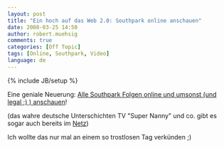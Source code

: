 ```yaml
---
layout: post
title: "Ein hoch auf das Web 2.0: Southpark online anschauen"
date: 2008-03-25 14:50
author: robert.muehsig
comments: true
categories: [Off Topic]
tags: [Online, Southpark, Video]
language: de
---
```

{% include JB/setup %}
<p>Eine geniale Neuerung: <a href="http://www.southparkstudios.com/episodes/">Alle Southpark Folgen online und umsonst (und legal ;) ) anschauen</a>!</p> <p>(das wahre deutsche Unterschichten TV "Super Nanny" und co. gibt es sogar auch bereits im <a href="http://rtl-now.rtl.de/">Netz</a>)</p> <p>Ich wollte das nur mal an einem so trostlosen Tag verkünden ;)</p>
